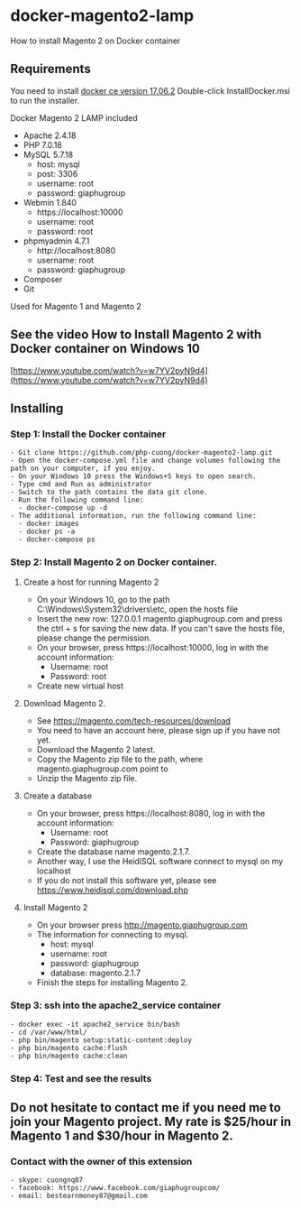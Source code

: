 # docker-magento2-lamp
How to install Magento 2 on Docker container

## Requirements
You need to install [docker ce version 17.06.2](https://docs.docker.com/docker-for-windows/release-notes/#docker-community-edition-17062-ce-win27-2017-09-06)
Double-click InstallDocker.msi to run the installer.

Docker Magento 2 LAMP included
 - Apache 2.4.18
 - PHP 7.0.18
 - MySQL 5.7.18
   - host: mysql
   - post: 3306
   - username: root
   - password: giaphugroup
 - Webmin 1.840
   - https://localhost:10000
   - username: root
   - password: root
 - phpmyadmin 4.7.1
   - http://localhost:8080
   - username: root
   - password: giaphugroup
 - Composer
 - Git

Used for Magento 1 and Magento 2

## See the video How to Install Magento 2 with Docker container on Windows 10
[https://www.youtube.com/watch?v=w7YV2pyN9d4](https://www.youtube.com/watch?v=w7YV2pyN9d4)

## Installing

### Step 1: Install the Docker container

	- Git clone https://github.com/php-cuong/docker-magento2-lamp.git
	- Open the docker-compose.yml file and change volumes following the path on your computer, if you enjoy.
	- On your Windows 10 press the Windows+S keys to open search.
	- Type cmd and Run as administrator
	- Switch to the path contains the data git clone.
	- Run the following command line:
	  - docker-compose up -d
	- The additional information, run the following command line:
	  - docker images
	  - docker ps -a
	  - docker-compose ps

### Step 2: Install Magento 2 on Docker container.

1. Create a host for running Magento 2

	- On your Windows 10, go to the path C:\Windows\System32\drivers\etc, open the hosts file
	- Insert the new row: 127.0.0.1 magento.giaphugroup.com and press the ctrl + s for saving the new data. If you can't save the hosts file, please change the permission.
	- On your browser, press https://localhost:10000, log in with the account information:
		- Username: root
		- Password: root
	- Create new virtual host

2. Download Magento 2.

	- See https://magento.com/tech-resources/download
	- You need to have an account here, please sign up if you have not yet.
	- Download the Magento 2 latest.
	- Copy the Magento zip file to the path, where magento.giaphugroup.com point to
	- Unzip the Magento zip file.

3. Create a database

	- On your browser, press https://localhost:8080, log in with the account information:
		- Username: root
		- Password: giaphugroup
	- Create the database name magento.2.1.7.
	- Another way, I use the HeidiSQL software connect to mysql on my localhost
	- If you do not install this software yet, please see https://www.heidisql.com/download.php

4. Install Magento 2

	- On your browser press http://magento.giaphugroup.com
	- The information for connecting to mysql.
		- host: mysql
		- username: root
		- password: giaphugroup
		- database: magento.2.1.7
	- Finish the steps for installing Magento 2.

### Step 3: ssh into the apache2_service container

	- docker exec -it apache2_service bin/bash
	- cd /var/www/html/
	- php bin/magento setup:static-content:deploy
	- php bin/magento cache:flush
	- php bin/magento cache:clean

### Step 4: Test and see the results

## Do not hesitate to contact me if you need me to join your Magento project. My rate is $25/hour in Magento 1 and $30/hour in Magento 2.

### Contact with the owner of this extension
	- skype: cuongnq87
	- facebook: https://www.facebook.com/giaphugroupcom/
	- email: bestearnmoney87@gmail.com
